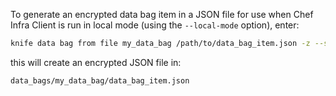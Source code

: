 To generate an encrypted data bag item in a JSON file for use when Chef
Infra Client is run in local mode (using the `--local-mode` option),
enter:

```bash
knife data bag from file my_data_bag /path/to/data_bag_item.json -z --secret-file /path/to/encrypted_data_bag_secret
```

this will create an encrypted JSON file in:

    data_bags/my_data_bag/data_bag_item.json
